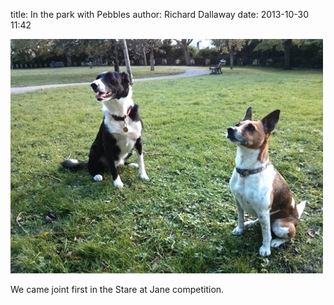 
title: In the park with Pebbles
author: Richard Dallaway
date: 2013-10-30 11:42

<div><a href="/media/tp_IMG_20131030_114044.JPG"><img src="/media/tp_thumb_IMG_20131030_114044.JPG" width="500" height="375"/></a></div>

We came joint first in the Stare at Jane competition.
  
      